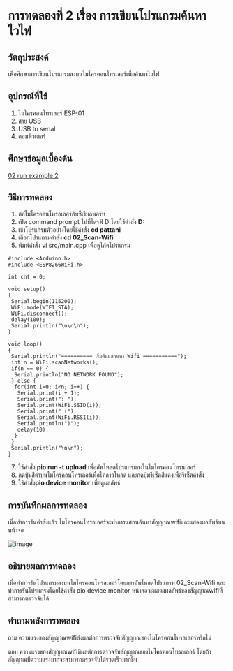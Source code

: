 # การทดลองที่ 2 เรื่อง การเขียนโปรแกรมค้นหาไวไฟ

## วัตถุประสงค์
เพื่อศึกษาการเขียนโปรแกรมลงบนไมโครคอนโทรเลอร์เพื่อค้นหาไวไฟ

## อุปกรณ์ที่ใช้

1. ไมโครคอนโทรเลอร์ ESP-01
2. สาย USB
3. USB to serial
4. คอมพิวเตอร์

## ศึกษาข้อมูลเบื้องต้น
[02 run example 2](https://youtu.be/yBjab0UNuB8)

## วิธีการทดลอง
1. ต่อไมโครคอนโทรลเลอร์กับซีเรียลพอร์ท
2. เปิด command prompt ไปที่ไดรฟ์ D โดยใช้คำสั่ง **D:**
3. เข้าโปรแกรมตัวอย่างโดยใช้คำสั่ง **cd pattani**
4. เลือกโปรแกรมคำสั่ง **cd 02_Scan-Wifi**
5. พิมพ์คำสั่ง vi src/main.cpp เพื่อดูโค้ดโปรแกรม
```
#include <Arduino.h>
#include <ESP8266WiFi.h>

int cnt = 0;

void setup()
{
 Serial.begin(115200);
 WiFi.mode(WIFI_STA);
 WiFi.disconnect();
 delay(100);
 Serial.println("\n\n\n");
}

void loop()
{
 Serial.println("========== เริ่มต้นแสกนหา Wifi ===========");
 int n = WiFi.scanNetworks();
 if(n == 0) {
  Serial.println("NO NETWORK FOUND");
 } else {
  for(int i=0; i<n; i++) {
   Serial.print(i + 1);
   Serial.print(": ");
   Serial.print(WiFi.SSID(i));
   Serial.print(" (");
   Serial.print(WiFi.RSSI(i));
   Serial.println(")");
   delay(10);
  }
 }
 Serial.println("\n\n");
}
```
7. ใช้คำสั่ง **pio run -t upload** เพื่ออัพโหลดโปรแกรมลงในไมโครคอนโทรนเลอร์
8. กดปุ่มสีดำบนไมโครคอนโทรเลอร์เพื่อให้ดาวโหลด และกดปุ่มรีเซ็ตสีแดงเพื่อรีเซ็ตคำสั่ง
9. ใช้คำสั่ง**pio device monitor** เพื่อดูผลลัพธ์

## การบันทึกผลการทดลอง
เมื่อทำการรันคำสั่งแล้ว ไมโครคอนโทรลเลอร์จะทำการแสกนค้นหาสัญญาณwifiและแสดงผลลัพธ์บนหน้าจอ

![image](https://user-images.githubusercontent.com/80879585/111974886-87ecc980-8b32-11eb-9816-9472f5eb2808.png)

## อธิบายผลการทดลอง
เมื่อทำการรันโปรแกรมลงบนไมโครคอนโทรลเลอร์โดยการอัพโหลดโปรแกรม 02_Scan-Wifi และทำการรันโปรแกรมโดยใช้คำสั่ง pio device monitor หน้าจอจะแสดงผลลัพธ์ของสัญญาณwifiที่สามารถตรวจจับได้

## คำถามหลังการทดลอง
ถาม ความแรงของสัญญาณwifiส่งผลต่อการตรวจจับสัญญาณของไมโครคอนโทรลเลอร์หรือไม่
 
ตอบ ความแรงของสัญญาณwifiมีผลต่อการตรวจจับสัญญาณของไมโครคอนโทรลเลอร์ โดยถ้าสัญญาณมีความแรงมากจะสามารถตรวจจับได้รวดเร็วมากขึ้น
